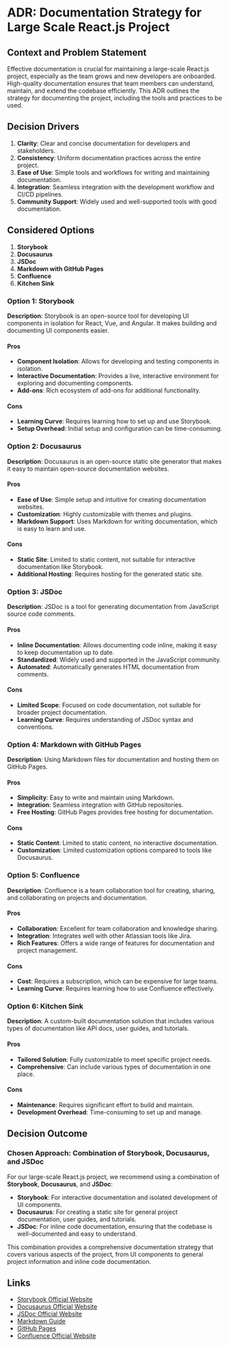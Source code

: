 # ADR: Documentation Strategy for Large Scale React.js Project

## Context and Problem Statement

Effective documentation is crucial for maintaining a large-scale React.js project, especially as the team grows and new developers are onboarded. High-quality documentation ensures that team members can understand, maintain, and extend the codebase efficiently. This ADR outlines the strategy for documenting the project, including the tools and practices to be used.

## Decision Drivers

1. **Clarity**: Clear and concise documentation for developers and stakeholders.
2. **Consistency**: Uniform documentation practices across the entire project.
3. **Ease of Use**: Simple tools and workflows for writing and maintaining documentation.
4. **Integration**: Seamless integration with the development workflow and CI/CD pipelines.
5. **Community Support**: Widely used and well-supported tools with good documentation.

## Considered Options

1. **Storybook**
2. **Docusaurus**
3. **JSDoc**
4. **Markdown with GitHub Pages**
5. **Confluence**
6. **Kitchen Sink**

### Option 1: Storybook

**Description**: Storybook is an open-source tool for developing UI components in isolation for React, Vue, and Angular. It makes building and documenting UI components easier.

#### Pros
- **Component Isolation**: Allows for developing and testing components in isolation.
- **Interactive Documentation**: Provides a live, interactive environment for exploring and documenting components.
- **Add-ons**: Rich ecosystem of add-ons for additional functionality.

#### Cons
- **Learning Curve**: Requires learning how to set up and use Storybook.
- **Setup Overhead**: Initial setup and configuration can be time-consuming.

### Option 2: Docusaurus

**Description**: Docusaurus is an open-source static site generator that makes it easy to maintain open-source documentation websites.

#### Pros
- **Ease of Use**: Simple setup and intuitive for creating documentation websites.
- **Customization**: Highly customizable with themes and plugins.
- **Markdown Support**: Uses Markdown for writing documentation, which is easy to learn and use.

#### Cons
- **Static Site**: Limited to static content, not suitable for interactive documentation like Storybook.
- **Additional Hosting**: Requires hosting for the generated static site.

### Option 3: JSDoc

**Description**: JSDoc is a tool for generating documentation from JavaScript source code comments.

#### Pros
- **Inline Documentation**: Allows documenting code inline, making it easy to keep documentation up to date.
- **Standardized**: Widely used and supported in the JavaScript community.
- **Automated**: Automatically generates HTML documentation from comments.

#### Cons
- **Limited Scope**: Focused on code documentation, not suitable for broader project documentation.
- **Learning Curve**: Requires understanding of JSDoc syntax and conventions.

### Option 4: Markdown with GitHub Pages

**Description**: Using Markdown files for documentation and hosting them on GitHub Pages.

#### Pros
- **Simplicity**: Easy to write and maintain using Markdown.
- **Integration**: Seamless integration with GitHub repositories.
- **Free Hosting**: GitHub Pages provides free hosting for documentation.

#### Cons
- **Static Content**: Limited to static content, no interactive documentation.
- **Customization**: Limited customization options compared to tools like Docusaurus.

### Option 5: Confluence

**Description**: Confluence is a team collaboration tool for creating, sharing, and collaborating on projects and documentation.

#### Pros
- **Collaboration**: Excellent for team collaboration and knowledge sharing.
- **Integration**: Integrates well with other Atlassian tools like Jira.
- **Rich Features**: Offers a wide range of features for documentation and project management.

#### Cons
- **Cost**: Requires a subscription, which can be expensive for large teams.
- **Learning Curve**: Requires learning how to use Confluence effectively.

### Option 6: Kitchen Sink

**Description**: A custom-built documentation solution that includes various types of documentation like API docs, user guides, and tutorials.

#### Pros
- **Tailored Solution**: Fully customizable to meet specific project needs.
- **Comprehensive**: Can include various types of documentation in one place.

#### Cons
- **Maintenance**: Requires significant effort to build and maintain.
- **Development Overhead**: Time-consuming to set up and manage.

## Decision Outcome

### Chosen Approach: **Combination of Storybook, Docusaurus, and JSDoc**

For our large-scale React.js project, we recommend using a combination of **Storybook**, **Docusaurus**, and **JSDoc**:

- **Storybook**: For interactive documentation and isolated development of UI components.
- **Docusaurus**: For creating a static site for general project documentation, user guides, and tutorials.
- **JSDoc**: For inline code documentation, ensuring that the codebase is well-documented and easy to understand.

This combination provides a comprehensive documentation strategy that covers various aspects of the project, from UI components to general project information and inline code documentation.

## Links

- [Storybook Official Website](https://storybook.js.org/)
- [Docusaurus Official Website](https://docusaurus.io/)
- [JSDoc Official Website](https://jsdoc.app/)
- [Markdown Guide](https://www.markdownguide.org/)
- [GitHub Pages](https://pages.github.com/)
- [Confluence Official Website](https://www.atlassian.com/software/confluence)
